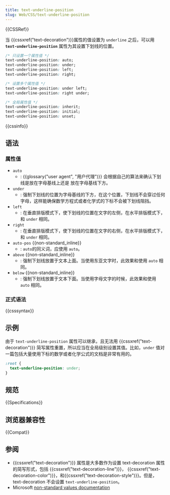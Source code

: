 ```yaml
---
title: text-underline-position
slug: Web/CSS/text-underline-position
---
```


{{CSSRef}}

当 {{cssxref("text-decoration")}}属性的值设置为 `underline` 之后，可以用 **`text-underline-position`** 属性为其设置下划线的位置。

```css
/* 只设置一个属性值 */
text-underline-position: auto;
text-underline-position: under;
text-underline-position: left;
text-underline-position: right;

/* 设置多个属性值 */
text-underline-position: under left;
text-underline-position: right under;

/* 全局属性值 */
text-underline-position: inherit;
text-underline-position: initial;
text-underline-position: unset;
```

{{cssinfo}}

## 语法

### 属性值

- `auto`
  - : {{glossary("user agent", "用户代理")}} 会根据自己的算法来确认下划线是放在字母基线上还是 放在字母基线下方。
- `under`
  - : 强制下划线的位置为字母基线的下方，在这个位置，下划线不会穿过任何字母，这样能确保数学方程式或者化学式的下标不会被下划线阻挡。
- `left`
  - : 在垂直排版模式下，使下划线的位置在文字的左侧，在水平排版模式下，和 `under` 相同。
- `right`
  - : 在垂直排版模式下，使下划线的位置在文字的右侧，在水平排版模式下，和 `under` 相同。
- `auto-pos` {{non-standard_inline}}
  - : `auto`的同义词，应使用 `auto`。
- `above` {{non-standard_inline}}
  - : 强制下划线放置于文本上面。当使用东亚文字时，此效果和使用 `auto` 相同。
- `below` {{non-standard_inline}}
  - : 强制下划线放置于文本下面。当使用字母文字的时候，此效果和使用 `auto` 相同。

### 正式语法

{{csssyntax}}

## 示例

由于 `text-underline-position` 属性可以继承，且无法用 {{cssxref("text-decoration")}} 简写属性重置，所以应当在全局级别设置其值。比如，`under` 值对一篇包括大量使用下标的数学或者化学公式的文档是非常有用的。

```css
:root {
  text-underline-position: under;
}
```

## 规范

{{Specifications}}

## 浏览器兼容性

{{Compat}}

## 参阅

- {{cssxref("text-decoration")}} 属性是大多数作为设置 text-decoration 属性的简写形式，包括 {{cssxref("text-decoration-line")}}， {{cssxref("text-decoration-color")}}，和{{cssxref("text-decoration-style")}}。但是，text-decoration 不会设置 `text-underline-position`。
- Microsoft [non-standard values documentation](http://msdn.microsoft.com/en-us/library/ie/ms531176%28v=vs.85%29.aspx)
